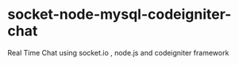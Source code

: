 socket-node-mysql-codeigniter-chat
==================================

Real Time Chat using socket.io , node.js and codeigniter framework 
